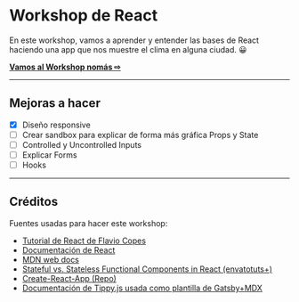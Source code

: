 # Workshop de React

En este workshop, vamos a aprender y entender las bases de React haciendo una app que nos muestre el clima en alguna ciudad. 😀

[**Vamos al Workshop nomás ⇨**](https://agustinmulet.github.io/reactworkshop)

---

## Mejoras a hacer

- [x] Diseño responsive
- [ ] Crear sandbox para explicar de forma más gráfica Props y State
- [ ] Controlled y Uncontrolled Inputs
- [ ] Explicar Forms
- [ ] Hooks

---

## Créditos

Fuentes usadas para hacer este workshop:

- [Tutorial de React de Flavio Copes](https://flaviocopes.com/react/)
- [Documentación de React](https://reactjs.org/docs/getting-started.html)
- [MDN web docs](https://developer.mozilla.org/es/docs/Web)
- [Stateful vs. Stateless Functional Components in React (envatotuts+)](https://code.tutsplus.com/tutorials/stateful-vs-stateless-functional-components-in-react--cms-29541)
- [Create-React-App (Repo)](https://github.com/facebook/create-react-app)
- [Documentación de Tippy.js usada como plantilla de Gatsby+MDX](https://github.com/atomiks/tippyjs/tree/master/website)
